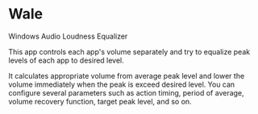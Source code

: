 # Wale
Windows Audio Loudness Equalizer

This app controls each app's volume separately and try to equalize peak levels of each app to desired level.

It calculates appropriate volume from average peak level and lower the volume immediately when the peak is exceed desired level.
You can configure several parameters such as action timing, period of average, volume recovery function, target peak level, and so on.
